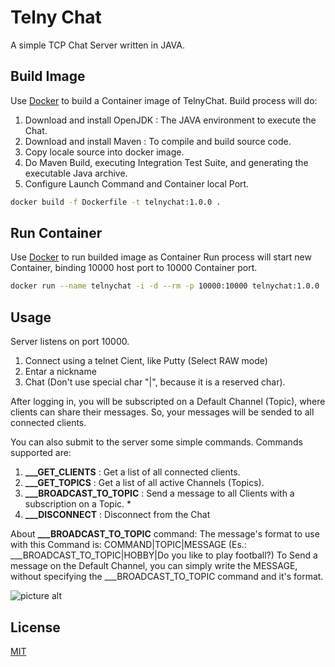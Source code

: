 # Telny Chat

A simple TCP Chat Server written in JAVA.

## Build Image

Use [Docker](https://www.docker.com) to build a Container image of TelnyChat.
Build process will do:
1. Download and install OpenJDK : The JAVA environment to execute the Chat.
2. Download and install Maven   : To compile and build source code.
3. Copy locale source into docker image.
4. Do Maven Build, executing Integration Test Suite, and generating the executable Java archive.
5. Configure Launch Command and Container local Port.

```bash
docker build -f Dockerfile -t telnychat:1.0.0 .
```
## Run Container

Use [Docker](https://www.docker.com) to run builded image as Container
Run process will start new Container, binding 10000 host port to 10000 Container port.

```bash
docker run --name telnychat -i -d --rm -p 10000:10000 telnychat:1.0.0
```
## Usage

Server listens on port 10000.

1. Connect using a telnet Cient, like Putty (Select RAW mode)
2. Entar a nickname
3. Chat (Don't use special char "|", because it is a reserved char).

After logging in, you will be subscripted on a Default Channel (Topic), where clients
can share their messages. So, your messages will be sended to all connected clients.

You can also submit to the server some simple commands.
Commands supported are:
1. **___GET_CLIENTS**        : Get a list of all connected clients.
2. **___GET_TOPICS**         : Get a list of all active Channels (Topics).
3. **___BROADCAST_TO_TOPIC** : Send a message to all Clients with a subscription on a Topic. *
4. **___DISCONNECT**         : Disconnect from the Chat

About **___BROADCAST_TO_TOPIC** command:
The message's format to use with this Command is: COMMAND|TOPIC|MESSAGE (Es.: ___BROADCAST_TO_TOPIC|HOBBY|Do you like to play football?)
To Send a message on the Default Channel, you can simply write the MESSAGE,
without specifying the ___BROADCAST_TO_TOPIC command and it's format.

![picture alt](https://drive.google.com/file/d/18Mz8xgalhG2SRHmB3dWzaT7Kf5LaES_q/view?usp=sharing "Chat Preview")

## License
[MIT](https://choosealicense.com/licenses/mit/)


